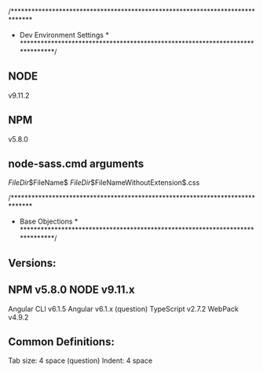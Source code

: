 /******************************************************************************
*    Dev Environment Settings                                                  *
******************************************************************************/

NODE
----

v9.11.2

NPM
---

v5.8.0

node-sass.cmd arguments
-----------------------

$FileDir$\$FileName$ $FileDir$\$FileNameWithoutExtension$.css

/******************************************************************************
*    Base Objections                                                          *
******************************************************************************/

Versions:
---------

NPM v5.8.0
NODE v9.11.x
--
Angular CLI v6.1.5
Angular v6.1.x (question)
TypeScript v2.7.2
WebPack v4.9.2

Common Definitions:
-------------------

Tab size: 4 space (question)
Indent: 4 space
